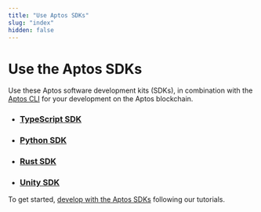```yaml
---
title: "Use Aptos SDKs"
slug: "index"
hidden: false
---
```


# Use the Aptos SDKs

Use these Aptos software development kits (SDKs), in combination with the [Aptos CLI](/tools/aptos-cli/use-cli/use-aptos-cli.md) for your development on the Aptos blockchain.

- ### [TypeScript SDK](ts-sdk/index.md)

- ### [Python SDK](python-sdk/index.md)

- ### [Rust SDK](rust-sdk/index.md)

- ### [Unity SDK](unity-sdk/index.md)

To get started, [develop with the Aptos SDKs](../tutorials/index.md) following our tutorials.
